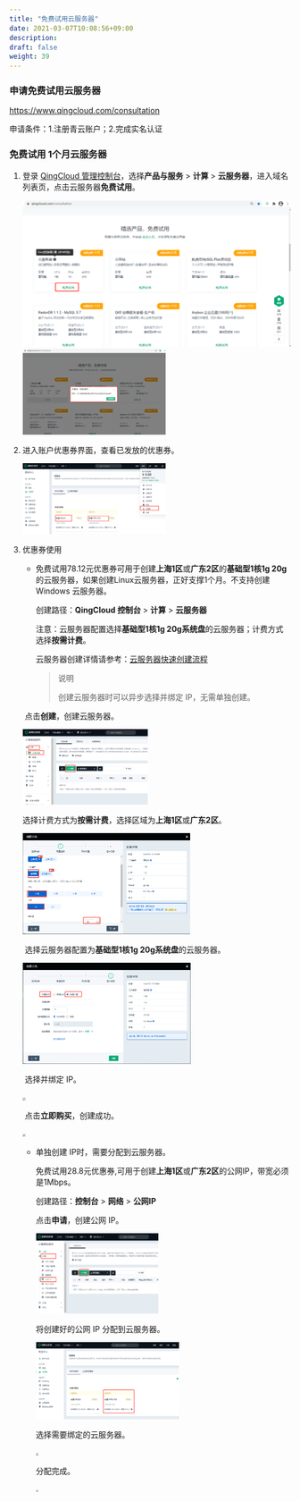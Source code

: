 ```yaml
---
title: "免费试用云服务器"
date: 2021-03-07T10:08:56+09:00
description:
draft: false
weight: 39
---
```


### 申请免费试用云服务器

https://www.qingcloud.com/consultation

申请条件：1.注册青云账户；2.完成实名认证

### 免费试用 1个月云服务器

1. 登录 [QingCloud 管理控制台](https://console.qingcloud.com/login)，选择**产品与服务** > **计算** > **云服务器**，进入域名列表页，点击云服务器**免费试用**。

   <img src="../../_images/free-instance-1.png" style="zoom:50%;" />

   <img src="../../_images/free-instance-2.png" style="zoom:25%;" />

2. 进入账户优惠券界面，查看已发放的优惠券。

   <img src="../../_images/free-instance-3.png" style="zoom:25%;" />

3. 优惠券使用

   - 免费试用78.12元优惠券可用于创建**上海1区**或**广东2区**的**基础型1核1g 20g**的云服务器，如果创建Linux云服务器，正好支撑1个月。不支持创建 Windows 云服务器。

     创建路径：**QingCloud 控制台** > **计算** > **云服务器**

     注意：云服务器配置选择**基础型1核1g 20g系统盘**的云服务器；计费方式选择**按需计费**。

     云服务器创建详情请参考：[云服务器快速创建流程](/compute/vm/quickstart/create_vm/)

     >说明
     >
     >创建云服务器时可以异步选择并绑定 IP，无需单独创建。


   ​		点击**创建**，创建云服务器。

   ​		<img src="../../_images/free-instance-5.png" style="zoom:25%;" />

   ​	 	选择计费方式为**按需计费**，选择区域为**上海1区**或**广东2区**。

   ​		<img src="../../_images/free-instance-6.png" style="zoom:30%;" />

   ​		选择云服务器配置为**基础型1核1g 20g系统盘**的云服务器。

   ​		<img src="../../_images/free-instance-7.png" style="zoom:30%;" />

   ​		 选择并绑定 IP。	

   ​	<img src="../../_images/free-instance-12.png" style="zoom:30%;" />

   ​		点击**立即购买**，创建成功。

   ​		<img src="../../_images/free-instance-9.png" style="zoom:30%;" />

   - 单独创建 IP时，需要分配到云服务器。

     免费试用28.8元优惠券,可用于创建**上海1区**或**广东2区**的公网IP，带宽必须是1Mbps。

     创建路径：**控制台** > **网络** > **公网IP**

     点击**申请**，创建公网 IP。

     <img src="../../_images/free-instance-4.png" style="zoom:25%;" />

     将创建好的公网 IP 分配到云服务器。

     <img src="../../_images/free-instance-8.png" style="zoom:25%;" />

     选择需要绑定的云服务器。

     <img src="../../_images/free-instance-10.png" style="zoom:30%;" />

     分配完成。

     <img src="../../_images/free-instance-11.png" style="zoom:25%;" />



